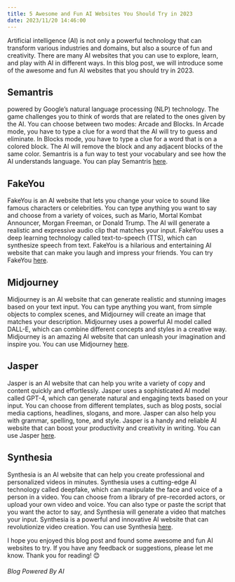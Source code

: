 ```yaml
---
title: 5 Awesome and Fun AI Websites You Should Try in 2023
date: 2023/11/20 14:46:00
---
```

Artificial intelligence (AI) is not only a powerful technology that can transform various industries and domains, but also a source of fun and creativity. There are many AI websites that you can use to explore, learn, and play with AI in different ways. In this blog post, we will introduce some of the awesome and fun AI websites that you should try in 2023.

## Semantris
powered by Google’s natural language processing (NLP) technology. The game challenges you to think of words that are related to the ones given by the AI. You can choose between two modes: Arcade and Blocks. In Arcade mode, you have to type a clue for a word that the AI will try to guess and eliminate. In Blocks mode, you have to type a clue for a word that is on a colored block. The AI will remove the block and any adjacent blocks of the same color. Semantris is a fun way to test your vocabulary and see how the AI understands language. You can play Semantris [here](https://research.google.com/semantris/).

## FakeYou
FakeYou is an AI website that lets you change your voice to sound like famous characters or celebrities. You can type anything you want to say and choose from a variety of voices, such as Mario, Mortal Kombat Announcer, Morgan Freeman, or Donald Trump. The AI will generate a realistic and expressive audio clip that matches your input. FakeYou uses a deep learning technology called text-to-speech (TTS), which can synthesize speech from text. FakeYou is a hilarious and entertaining AI website that can make you laugh and impress your friends. You can try FakeYou [here](https://fakeyou.com).

## Midjourney
Midjourney is an AI website that can generate realistic and stunning images based on your text input. You can type anything you want, from simple objects to complex scenes, and Midjourney will create an image that matches your description. Midjourney uses a powerful AI model called DALL-E, which can combine different concepts and styles in a creative way. Midjourney is an amazing AI website that can unleash your imagination and inspire you. You can use Midjourney [here](https://www.midjourney.com).

## Jasper
Jasper is an AI website that can help you write a variety of copy and content quickly and effortlessly. Jasper uses a sophisticated AI model called GPT-4, which can generate natural and engaging texts based on your input. You can choose from different templates, such as blog posts, social media captions, headlines, slogans, and more. Jasper can also help you with grammar, spelling, tone, and style. Jasper is a handy and reliable AI website that can boost your productivity and creativity in writing. You can use Jasper [here](https://www.jasper.ai).

## Synthesia
Synthesia is an AI website that can help you create professional and personalized videos in minutes. Synthesia uses a cutting-edge AI technology called deepfake, which can manipulate the face and voice of a person in a video. You can choose from a library of pre-recorded actors, or upload your own video and voice. You can also type or paste the script that you want the actor to say, and Synthesia will generate a video that matches your input. Synthesia is a powerful and innovative AI website that can revolutionize video creation. You can use Synthesia [here](https://www.synthesia.io/).

I hope you enjoyed this blog post and found some awesome and fun AI websites to try. If you have any feedback or suggestions, please let me know. Thank you for reading! 😊


###### Blog Powered By AI
